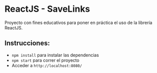 # ReactJS - SaveLinks
Proyecto con fines educativos para poner en práctica el uso de la librería ReactJS.

## Instrucciones:
* `npm install` para instalar las dependencias
* `npm start` para correr el proyecto
* Acceder a `http://localhost:8080/`
